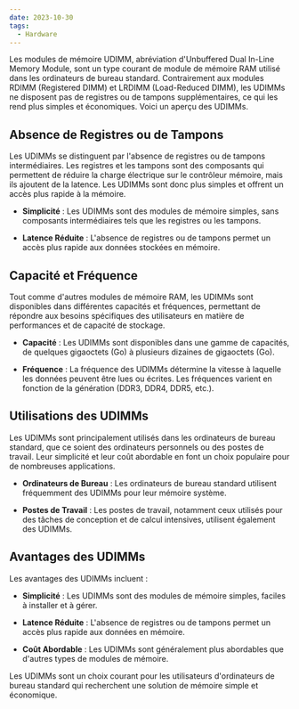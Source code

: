 ```yaml
---
date: 2023-10-30
tags:
  - Hardware
---
```


Les modules de mémoire UDIMM, abréviation d'Unbuffered Dual In-Line Memory Module, sont un type courant de module de mémoire RAM utilisé dans les ordinateurs de bureau standard. Contrairement aux modules RDIMM (Registered DIMM) et LRDIMM (Load-Reduced DIMM), les UDIMMs ne disposent pas de registres ou de tampons supplémentaires, ce qui les rend plus simples et économiques. Voici un aperçu des UDIMMs.

## Absence de Registres ou de Tampons

Les UDIMMs se distinguent par l'absence de registres ou de tampons intermédiaires. Les registres et les tampons sont des composants qui permettent de réduire la charge électrique sur le contrôleur mémoire, mais ils ajoutent de la latence. Les UDIMMs sont donc plus simples et offrent un accès plus rapide à la mémoire.

- **Simplicité** : Les UDIMMs sont des modules de mémoire simples, sans composants intermédiaires tels que les registres ou les tampons.

- **Latence Réduite** : L'absence de registres ou de tampons permet un accès plus rapide aux données stockées en mémoire.

## Capacité et Fréquence

Tout comme d'autres modules de mémoire RAM, les UDIMMs sont disponibles dans différentes capacités et fréquences, permettant de répondre aux besoins spécifiques des utilisateurs en matière de performances et de capacité de stockage.

- **Capacité** : Les UDIMMs sont disponibles dans une gamme de capacités, de quelques gigaoctets (Go) à plusieurs dizaines de gigaoctets (Go).

- **Fréquence** : La fréquence des UDIMMs détermine la vitesse à laquelle les données peuvent être lues ou écrites. Les fréquences varient en fonction de la génération (DDR3, DDR4, DDR5, etc.).

## Utilisations des UDIMMs

Les UDIMMs sont principalement utilisés dans les ordinateurs de bureau standard, que ce soient des ordinateurs personnels ou des postes de travail. Leur simplicité et leur coût abordable en font un choix populaire pour de nombreuses applications.

- **Ordinateurs de Bureau** : Les ordinateurs de bureau standard utilisent fréquemment des UDIMMs pour leur mémoire système.

- **Postes de Travail** : Les postes de travail, notamment ceux utilisés pour des tâches de conception et de calcul intensives, utilisent également des UDIMMs.

## Avantages des UDIMMs

Les avantages des UDIMMs incluent :

- **Simplicité** : Les UDIMMs sont des modules de mémoire simples, faciles à installer et à gérer.

- **Latence Réduite** : L'absence de registres ou de tampons permet un accès plus rapide aux données en mémoire.

- **Coût Abordable** : Les UDIMMs sont généralement plus abordables que d'autres types de modules de mémoire.

Les UDIMMs sont un choix courant pour les utilisateurs d'ordinateurs de bureau standard qui recherchent une solution de mémoire simple et économique.


